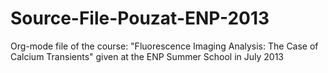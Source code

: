 # Source-File-Pouzat-ENP-2013
Org-mode file of the course: "Fluorescence Imaging Analysis: The Case of Calcium Transients" given at the ENP Summer School in July 2013
